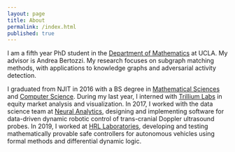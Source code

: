 ```yaml
---
layout: page
title: About
permalink: /index.html
published: true
---
```


I am a fifth year PhD student in the [Department of Mathematics](https://www.math.ucla.edu/) at UCLA. My advisor is Andrea Bertozzi. My research focuses on subgraph matching methods, with applications to knowledge graphs and adversarial activity detection.

I graduated from NJIT in 2016 with a BS degree in [Mathematical Sciences](https://math.njit.edu/) and [Computer Science](https://cs.njit.edu/). During my last year, I interned with [Trillium Labs](https://www.trlm.com/) in equity market analysis and visualization. In 2017, I worked with the data science team at [Neural Analytics](http://www.neuralanalytics.com/), designing and implementing software for data-driven dynamic robotic control of trans-cranial Doppler ultrasound probes. In 2019, I worked at [HRL Laboratories](https://www.hrl.com), developing and testing mathematically provable safe controllers for autonomous vehicles using formal methods and differential dynamic logic.
